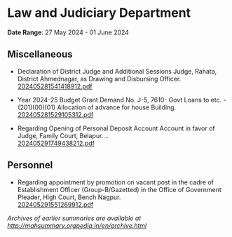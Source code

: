 # Law and Judiciary Department

**Date Range**: 27 May 2024 - 01 June 2024


## Miscellaneous
- Declaration of District Judge and Additional Sessions Judge, Rahata, District  Ahmednagar, as  Drawing and Disbursing Officer.\
  [202405281541418912.pdf](https://gr.maharashtra.gov.in/Site/Upload/Government%20Resolutions/English/202405281541418912.pdf)

- Year 2024-25 Budget Grant Demand No. J-5, 7610- Govt Loans to etc. - (201)(00)(01) Allocation of advance for house Building.\
  [202405281529105312.pdf](https://gr.maharashtra.gov.in/Site/Upload/Government%20Resolutions/English/202405281529105312.pdf)

- Regarding Opening of Personal Deposit Account Account in favor of Judge, Family Court, Belapur....\
  [202405291749438212.pdf](https://gr.maharashtra.gov.in/Site/Upload/Government%20Resolutions/English/202405291749438212.pdf)

## Personnel
- Regarding appointment by promotion on vacant post in the cadre of Establishment Officer (Group-B/Gazetted) in the Office of Government Pleader, High Court, Bench Nagpur.\
  [202405291551269912.pdf](https://gr.maharashtra.gov.in/Site/Upload/Government%20Resolutions/English/202405291551269912.pdf)


*Archives of earlier summaries are available at http://mahsummary.orgpedia.in/en/archive.html*